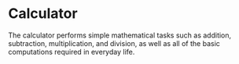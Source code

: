 # Calculator
The calculator performs simple mathematical tasks such as addition, subtraction, multiplication, and division, as well as all of the basic computations required in everyday life.
